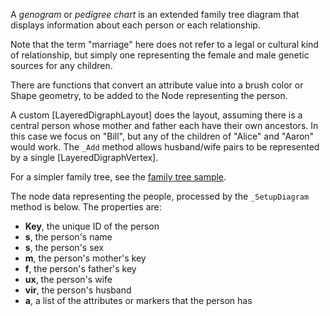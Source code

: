 ﻿A *genogram* or *pedigree chart* is an extended family tree diagram that displays information about each person or each relationship.

Note that the term "marriage" here does not refer to a legal or cultural kind of relationship,
but simply one representing the female and male genetic sources for any children.

There are functions that convert an attribute value into a brush color or Shape geometry,
to be added to the Node representing the person.

A custom [LayeredDigraphLayout] does the layout, assuming there is a central person whose mother and father
each have their own ancestors.  In this case we focus on "Bill", but any of the children of "Alice" and "Aaron" would work.
The `_Add` method allows husband/wife pairs to be represented by a single [LayeredDigraphVertex].

For a simpler family tree, see the [family tree sample](demo/FamilyTree).

The node data representing the people, processed by the `_SetupDiagram` method is below. The properties are:
  + **Key**, the unique ID of the person
  + **s**, the person's name
  + **s**, the person's sex
  + **m**, the person's mother's key
  + **f**, the person's father's key
  + **ux**, the person's wife
  + **vir**, the person's husband
  + **a**, a list of the attributes or markers that the person has